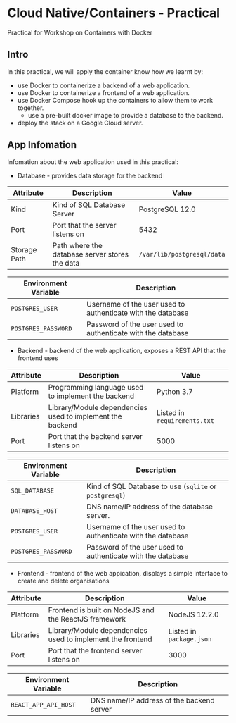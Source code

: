 # Cloud Native/Containers - Practical
Practical for Workshop on Containers with Docker

## Intro
In this practical, we will apply the container know how we learnt by:
- use Docker to containerize a backend of a web application.
- use Docker to containerize a frontend of a web application.
- use Docker Compose hook up the containers to allow them to work together.
    - use a pre-built docker image to provide a database to the backend.
- deploy the stack on a Google Cloud server.

## App Infomation
Infomation about the web application used in this practical:
- Database - provides data storage for the backend 

| Attribute | Description | Value |
| --- | --- | --- |
| Kind | Kind of SQL Database Server | PostgreSQL 12.0 |
| Port | Port that the server listens on | 5432 |
| Storage Path | Path where the database server stores the data | `/var/lib/postgresql/data` |

| Environment Variable | Description |
| --- | --- |
| `POSTGRES_USER` | Username of the user used to authenticate with the database |
| `POSTGRES_PASSWORD` | Password of the user used to authenticate with the database |

- Backend - backend of the web application, exposes a REST API that the frontend uses

| Attribute | Description | Value |
| --- | --- | --- |
| Platform | Programming language used to implement the backend | Python 3.7 |
| Libraries | Library/Module dependencies used to implement the backend | Listed in `requirements.txt ` |
| Port | Port that the backend server listens on | 5000 |

| Environment Variable | Description |
| --- | --- |
| `SQL_DATABASE` | Kind of SQL Database to use (`sqlite` or `postgresql`) |
| `DATABASE_HOST` | DNS name/IP address of the database server. |
| `POSTGRES_USER` | Username of the user used to authenticate with the database |
| `POSTGRES_PASSWORD` | Password of the user used to authenticate with the database |

- Frontend - frontend of the web appication, displays a simple interface to
                create and delete organisations

| Attribute | Description | Value |
| --- | --- | --- |
| Platform | Frontend is built on NodeJS and the ReactJS framework | NodeJS 12.2.0 |
| Libraries | Library/Module dependencies used to implement the frontend | Listed in `package.json ` |
| Port | Port that the frontend server listens on | 3000 |

| Environment Variable | Description |
| --- | --- |
| `REACT_APP_API_HOST` | DNS name/IP address of the backend server |
